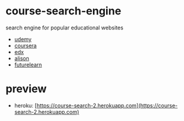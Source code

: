 # course-search-engine
search engine for popular educational websites

- [udemy](https://www.udemy.com/)
- [coursera](https://www.coursera.org/)	 
- [edx](https://www.edx.org/)
- [alison](https://alison.com/)
- [futurelearn](https://www.futurelearn.com/)

# preview
- heroku: [https://course-search-2.herokuapp.com](https://course-search-2.herokuapp.com)
